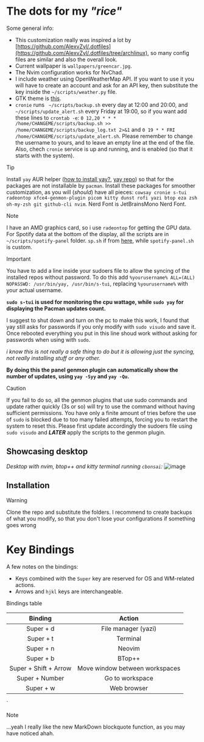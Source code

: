 # The dots for my *"rice"*

Some general info:
* This customization really was inspired a lot by [https://github.com/AlexvZyl/.dotfiles](https://github.com/AlexvZyl/.dotfiles/tree/archlinux), so many config files are similar and also the overall look. 
* Current wallpaper is `wallpapers/greencar.jpg`.
* The Nvim configuration works for NvChad.
* I include weather using OpenWeatherMap API. If you want to use it you will have to create an account and ask for an API key, then substitute the key inside the `~/scripts/weather.py` file.
* GTK theme is [this](https://www.xfce-look.org/s/XFCE/p/1403328/).
* `cronie` runs ` ~/scripts/backup.sh` every day at 12:00 and 20:00, and `~/scripts/update_alert.sh` every Friday at 19:00, so if you want add these lines to `crontab -e`: `0 12,20 * * * /home/CHANGEME/scripts/backup.sh >> /home/CHANGEME/scripts/backup_log.txt 2>&1` and `0 19 * * FRI /home/CHANGEME/scripts/update_alert.sh`. Please remember to change the username to yours, and to leave an empty line at the end of the file. Also, chech `cronie` service is up and running, and is enabled (so that it starts with the system).

  
> [!TIP]
> Install `yay` AUR helper ([how to install yay?](https://itsfoss.com/install-yay-arch-linux/), [yay repo](https://github.com/Jguer/yay)) so that for the packages are not installable by `pacman`.
> Install these packages for smoother customization, as you will (*should*) have all pieces: `cowsay cronie s-tui radeontop xfce4-genmon-plugin picom kitty dunst rofi yazi btop eza zsh oh-my-zsh git github-cli nvim`.
> Nerd Font is JetBrainsMono Nerd Font.

> [!NOTE]
> I have an AMD graphics card, so i use `radeontop` for getting the GPU data.
> For Spotify data at the bottom of the display, all the scripts are in `~/scripts/spotify-panel` folder. `sp.sh` if from [here](https://gist.github.com/streetturtle/fa6258f3ff7b17747ee3), while `spotify-panel.sh` is custom.

> [!IMPORTANT]
> You have to add a line inside your sudoers file to allow the syncing of the installed repos without password. 
> To do this add `%yourusername% ALL=(ALL) NOPASSWD: /usr/bin/yay, /usr/bin/s-tui`, replacing `%yourusername%` with your actual username.
> 
> **`sudo s-tui` is used for monitoring the cpu wattage, while `sudo yay` for displaying the Pacman updates count.**
> 
>  I suggest to shut down and turn on the pc to make this work, I found that yay still asks for passwords if you only modify with `sudo visudo` and save it. Once rebooted everything you put in this line shoud work without asking for passwords when using with `sudo`.
> 
> *i know this is not really a safe thing to do but it is allowing just the syncing, not really installing stuff or any other.*
>
> **By doing this the panel genmon plugin can automatically show the number of updates, using `yay -Syy` and `yay -Qu`.**

> [!CAUTION]
> If you fail to do so, all the genmon plugins that use sudo commands and update rather quickly (3s or so) will try to use the command without having sufficient permissions. You have only a finite amount of tries before the use of `sudo` is blocked due to too many failed attempts, forcing you to restart the system to reset this. Please first update accordingly the sudoers file using `sudo visudo` and ***LATER*** apply the scripts to the genmon plugin. 

## Showcasing desktop
*Desktop with nvim, btop++ and kitty terminal running `cbonsai`:*
![image](https://github.com/user-attachments/assets/c26881c8-2cfb-4eb7-9ac0-0ca75ed842e0)



## Installation

> [!wARNING]
> Clone the repo and substitute the folders. I recommend to create backups of what you modify, so that you don't lose your configurations if something goes wrong

# Key Bindings

A few notes on the bindings:

- Keys combined with the `Super` key are reserved for OS and WM-related actions.  
- Arrows and `hjkl` keys are interchangeable.

<summary>Bindings table</summary>

|  Binding  |  Action   |
| :-------: | :-------: |
| Super + d | File manager (yazi) |
| Super + t | Terminal |
| Super + n | Neovim |
| Super + b | BTop++ |
| Super + Shift + Arrow | Move window between workspaces |
| Super + Number | Go to workspace |
| Super + w | Web browser |
`

> [!NOTE]
> ...yeah I really like the new MarkDown blockquote function, as you may have noticed ahah.

